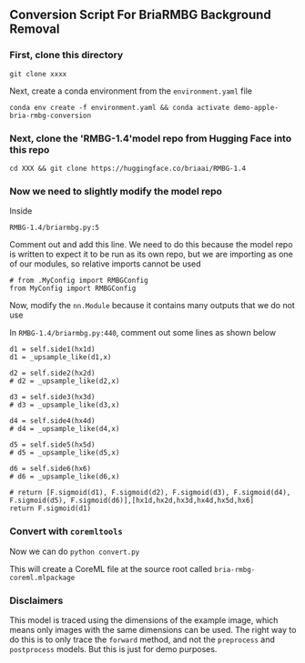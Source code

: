 ## Conversion Script For BriaRMBG Background Removal

### First, clone this directory
```
git clone xxxx
```

Next, create a conda environment from the `environment.yaml` file
```
conda env create -f environment.yaml && conda activate demo-apple-bria-rmbg-conversion
```


### Next, clone the 'RMBG-1.4'model repo from Hugging Face into this repo
```
cd XXX && git clone https://huggingface.co/briaai/RMBG-1.4
```


### Now we need to slightly modify the model repo

Inside
```
RMBG-1.4/briarmbg.py:5
```

Comment out and add this line. We need to do this because the model repo is written to expect it to be run as its own repo, but we are importing as one of our modules, so relative imports cannot be used
```
# from .MyConfig import RMBGConfig
from MyConfig import RMBGConfig
```

Now, modify the `nn.Module` because it contains many outputs that we do not use

In `RMBG-1.4/briarmbg.py:440`, comment out some lines as shown below
```
d1 = self.side1(hx1d)
d1 = _upsample_like(d1,x)

d2 = self.side2(hx2d)
# d2 = _upsample_like(d2,x)

d3 = self.side3(hx3d)
# d3 = _upsample_like(d3,x)

d4 = self.side4(hx4d)
# d4 = _upsample_like(d4,x)

d5 = self.side5(hx5d)
# d5 = _upsample_like(d5,x)

d6 = self.side6(hx6)
# d6 = _upsample_like(d6,x)

# return [F.sigmoid(d1), F.sigmoid(d2), F.sigmoid(d3), F.sigmoid(d4), F.sigmoid(d5), F.sigmoid(d6)],[hx1d,hx2d,hx3d,hx4d,hx5d,hx6]
return F.sigmoid(d1)
```


### Convert with `coremltools`
Now we can do `python convert.py`

This will create a CoreML file at the source root called `bria-rmbg-coreml.mlpackage`


### Disclaimers
This model is traced using the dimensions of the example image, which means only images with the same dimensions can be used. The right way to do this is to only trace the `forward` method, and not the `preprocess` and `postprocess` models. But this is just for demo purposes.

